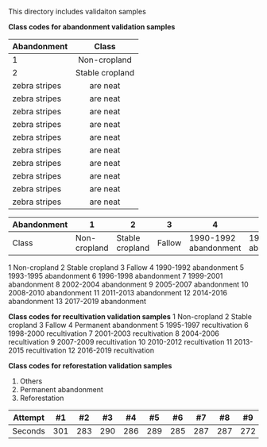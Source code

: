 This directory includes validaiton samples

**Class	codes for abandonment validation samples**

| Abandonment        | Class           |
| ------------- |:-------------:|
| 1      | Non-cropland |
| 2      | Stable cropland      |
| zebra stripes | are neat      |
| zebra stripes | are neat      |
| zebra stripes | are neat      |
| zebra stripes | are neat      |
| zebra stripes | are neat      |
| zebra stripes | are neat      |
| zebra stripes | are neat      |
| zebra stripes | are neat      |
| zebra stripes | are neat      |
| zebra stripes | are neat      |



Abandonment | 1 | 2 | 3 | 4 | 5 | 6 | #7 | #8 | #9 | #10 | #11
--- | --- | --- | --- |--- |--- |--- |--- |--- |--- |--- |---
Class | Non-cropland | Stable cropland | Fallow | 1990-1992 abandonment | 1993-1995 abandonment | 285 | 287 | 287 | 272 | 276 | 269

1	Non-cropland
2	Stable cropland
3	Fallow
4	1990-1992 abandonment
5	1993-1995 abandonment
6	1996-1998 abandonment
7	1999-2001 abandonment
8	2002-2004 abandonment
9	2005-2007 abandonment
10	2008-2010 abandonment
11	2011-2013 abandonment
12	2014-2016 abandonment
13	2017-2019 abandonment

**Class	codes for recultivation validation samples**
1	Non-cropland
2	Stable cropland
3	Fallow
4	Permanent abandonment
5	1995-1997 recultivation
6	1998-2000 recultivation
7	2001-2003 recultivation
8	2004-2006 recultivation
9	2007-2009 recultivation
10	2010-2012 recultivation
11	2013-2015 recultivation
12	2016-2019 recultivation

**Class	codes for reforestation validation samples**
1. Others
2. Permanent abandonment
3. Reforestation

Attempt | #1 | #2 | #3 | #4 | #5 | #6 | #7 | #8 | #9 | #10 | #11
--- | --- | --- | --- |--- |--- |--- |--- |--- |--- |--- |---
Seconds | 301 | 283 | 290 | 286 | 289 | 285 | 287 | 287 | 272 | 276 | 269
